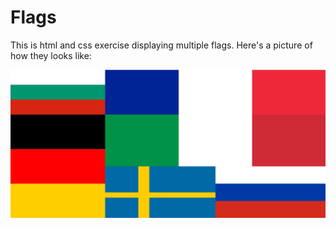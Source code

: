 # Flags
This is html and css exercise displaying multiple flags. Here's a picture of how they looks like:

![alt text](https://raw.githubusercontent.com/Eduard949/Flags/master/Screenshot_3.png)

